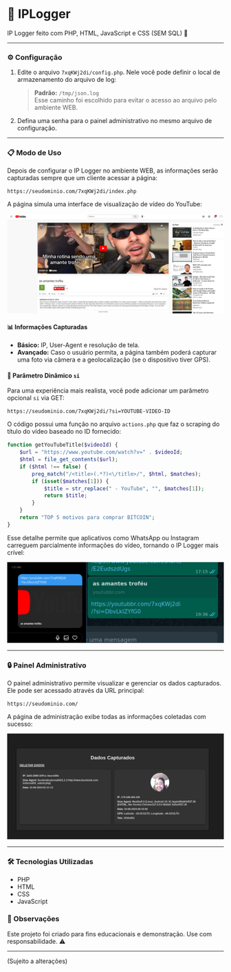 
# 🎯 IPLogger
IP Logger feito com PHP, HTML, JavaScript e CSS (SEM SQL) 🚀

<hr>

### ⚙️ Configuração
1. Edite o arquivo `7xqKWj2di/config.php`. Nele você pode definir o local de armazenamento do arquivo de log:

    > **Padrão:** `/tmp/json.log`  
    > Esse caminho foi escolhido para evitar o acesso ao arquivo pelo ambiente WEB.

2. Defina uma senha para o painel administrativo no mesmo arquivo de configuração.

<hr>

### 📋 Modo de Uso

Depois de configurar o IP Logger no ambiente WEB, as informações serão capturadas sempre que um cliente acessar a página:

```
https://seudominio.com/7xqKWj2di/index.php
```

A página simula uma interface de visualização de vídeo do YouTube:

![Simulação da Página do YouTube](./prints/pagina-youtube.png)

#### 📊 Informações Capturadas
- **Básico:** IP, User-Agent e resolução de tela.
- **Avançado:** Caso o usuário permita, a página também poderá capturar uma foto via câmera e a geolocalização (se o dispositivo tiver GPS).

#### 📎 Parâmetro Dinâmico `si`
Para uma experiência mais realista, você pode adicionar um parâmetro opcional `si` via GET:

```
https://seudominio.com/7xqKWj2di/?si=YOUTUBE-VIDEO-ID
```

O código possui uma função no arquivo `actions.php` que faz o scraping do título do vídeo baseado no ID fornecido:

```php
function getYouTubeTitle($videoId) {
    $url = "https://www.youtube.com/watch?v=" . $videoId;
    $html = file_get_contents($url);
    if ($html !== false) {
        preg_match("/<title>(.*?)<\/title>/", $html, $matches);
        if (isset($matches[1])) {
            $title = str_replace(" - YouTube", "", $matches[1]);
            return $title;
        }
    }
    return "TOP 5 motivos para comprar BITCOIN";
}
```

Esse detalhe permite que aplicativos como WhatsApp ou Instagram carreguem parcialmente informações do vídeo, tornando o IP Logger mais crível:

![Pré-visualização no WhatsApp](https://raw.githubusercontent.com/them3x/iplogger/main/prints/print-wpp.png)

<hr>

### 🔒 Painel Administrativo

O painel administrativo permite visualizar e gerenciar os dados capturados. Ele pode ser acessado através da URL principal:

```
https://seudominio.com/
```

A página de administração exibe todas as informações coletadas com sucesso:

![Painel Administrativo](https://raw.githubusercontent.com/them3x/iplogger/main/prints/adm.png)

---

### 🛠️ Tecnologias Utilizadas
- PHP
- HTML
- CSS
- JavaScript

### 🚧 Observações
Este projeto foi criado para fins educacionais e demonstração. Use com responsabilidade. ⚠️

---

(Sujeito a alterações)
